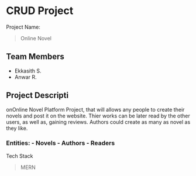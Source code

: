 # CRUD Project

Project Name:
> Online Novel
## Team Members
* Ekkasith S.
* Anwar R.
## Project Descripti
onOnline Novel Platform Project, that will allows any people to create their novels and post it on the website. Thier works can be later read  by the other users, as well as, gaining reviews. Authors could create as many as novel as they like. 

### Entities:   - Novels    - Authors   - Readers
 
 Tech Stack
> MERN